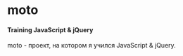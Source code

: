 # moto
#### Training JavaScript &amp; jQuery
moto - проект, на котором я учился JavaScript & jQuery.
